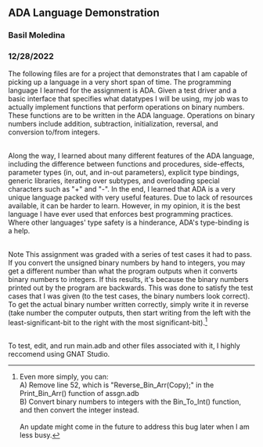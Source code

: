 ## ADA Language Demonstration

### Basil Moledina
### 12/28/2022


   The following files are for a project that demonstrates that I am capable of picking up a language in a very short span of time.
The programming language I learned for the assignment is ADA. Given a test driver and a basic interface that specifies what
datatypes I will be using, my job was to actually implement functions that perform operations on binary numbers. These functions 
are to be written in the ADA language. Operations on binary numbers include addition, subtraction, initialization, reversal, 
and conversion to/from integers. 





   <br/> Along the way, I learned about many different features of the ADA language, including the difference between functions and
procedures, side-effects, parameter types (in, out, and in-out parameters), explicit type bindings, generic libraries, iterating 
over subtypes, and overloading special characters such as "+" and "-".  In the end, I learned that ADA is a very unique language
packed with very useful features. Due to lack of resources available, it can be harder to learn. However, in my opinion, it is the 
best language I have ever used that enforces best programming practices. Where other languages' type safety is a hinderance, 
ADA's type-binding is a help.

 

<br/> Note  This assignment was graded with a series of test cases it had to pass. If you convert the unsigned binary numbers by hand 
to integers, you may get a different number than what the program outputs when it converts binary numbers to integers. If this 
results, it's because the binary numbers printed out by the program are backwards. This was done to satisfy the test cases that
I was given (to the test cases, the binary numbers look correct). To get the actual binary number written correctly, simply write 
it in reverse (take number the computer outputs, then start writing from the left with the least-significant-bit to the right with
the most significant-bit).[^1] <br/>

<br/> To test, edit, and run main.adb and other files associated with it, I highly reccomend using GNAT Studio.


[^1]: Even more simply, you can:  
  A) Remove line 52, which is "Reverse_Bin_Arr(Copy);" in the Print_Bin_Arr() function of assgn.adb <br/>
  B) Convert binary numbers to integers with the Bin_To_Int() function, and then convert the integer instead.<br/><br/>
  An update might come in the future to address this bug later when I am less busy.

